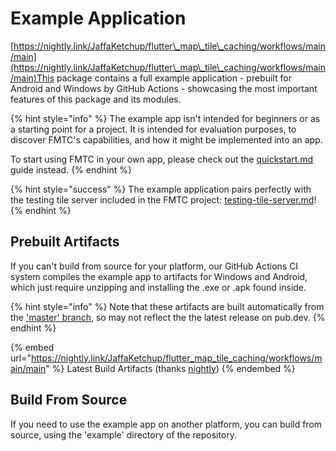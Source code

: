 # Example Application

[https://nightly.link/JaffaKetchup/flutter\_map\_tile\_caching/workflows/main/main](https://nightly.link/JaffaKetchup/flutter\_map\_tile\_caching/workflows/main/main)This package contains a full example application - prebuilt for Android and Windows by GitHub Actions - showcasing the most important features of this package and its modules.

{% hint style="info" %}
The example app isn't intended for beginners or as a starting point for a project. It is intended for evaluation purposes, to discover FMTC's capabilities, and how it might be implemented into an app.

To start using FMTC in your own app, please check out the [quickstart.md](quickstart.md "mention") guide instead.
{% endhint %}

{% hint style="success" %}
The example application pairs perfectly with the testing tile server included in the FMTC project: [testing-tile-server.md](../bulk-downloading/testing-tile-server.md "mention")!
{% endhint %}

## Prebuilt Artifacts

If you can't build from source for your platform, our GitHub Actions CI system compiles the example app to artifacts for Windows and Android, which just require unzipping and installing the .exe or .apk found inside.

{% hint style="info" %}
Note that these artifacts are built automatically from the ['master' branch](https://github.com/fleaflet/flutter\_map), so may not reflect the the latest release on pub.dev.
{% endhint %}

{% embed url="https://nightly.link/JaffaKetchup/flutter_map_tile_caching/workflows/main/main" %}
Latest Build Artifacts (thanks [nightly](https://nightly.link/))
{% endembed %}

## Build From Source

If you need to use the example app on another platform, you can build from source, using the 'example' directory of the repository.
